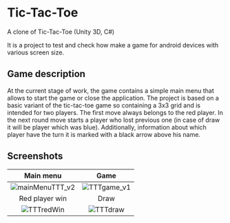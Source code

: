 # Tic-Tac-Toe
A clone of Tic-Tac-Toe (Unity 3D, C#)

It is a project to test and check how make a game for android devices with various screen size.


## Game description
At the current stage of work, the game contains a simple main menu that allows to start the game or close the application. The project is based on a basic variant of the tic-tac-toe game so containing a 3x3 grid and is intended for two players. The first move always belongs to the red player. In the next round move starts a player who lost previous one (in case of draw it will be player which was blue). Additionally, information about which player have the turn it is marked with a black arrow above his name.


## Screenshots

Main menu | Game
|:-------------------------:|:-------------------------:|
![mainMenuTTT_v2](https://user-images.githubusercontent.com/50884054/79267681-dcef7c80-7e99-11ea-9fee-abc907fed997.jpg) | ![TTTgame_v1](https://user-images.githubusercontent.com/50884054/79267928-38ba0580-7e9a-11ea-9f73-81001793aba5.jpg)
Red player win | Draw
![TTTredWin](https://user-images.githubusercontent.com/50884054/79268886-ca764280-7e9b-11ea-918b-153ef7281a85.jpg) | ![TTTdraw](https://user-images.githubusercontent.com/50884054/79268916-d3ffaa80-7e9b-11ea-94ed-c2a797584c14.jpg)
